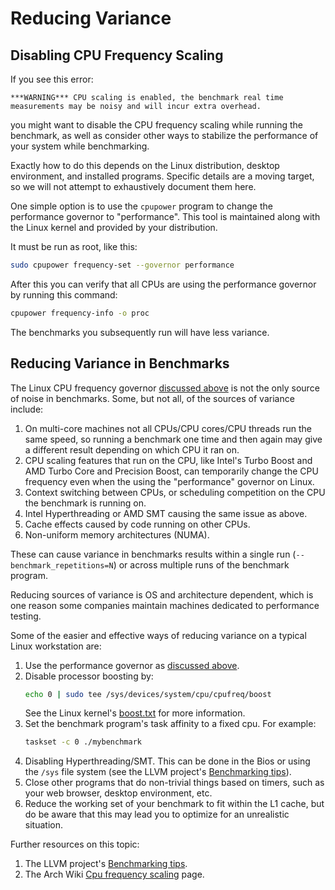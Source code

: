 # Reducing Variance

<a name="disabling-cpu-frequency-scaling" />

## Disabling CPU Frequency Scaling

If you see this error:

```
***WARNING*** CPU scaling is enabled, the benchmark real time measurements may be noisy and will incur extra overhead.
```

you might want to disable the CPU frequency scaling while running the
benchmark, as well as consider other ways to stabilize the performance of
your system while benchmarking.

Exactly how to do this depends on the Linux distribution,
desktop environment, and installed programs.  Specific details are a moving
target, so we will not attempt to exhaustively document them here.

One simple option is to use the `cpupower` program to change the
performance governor to "performance".  This tool is maintained along with
the Linux kernel and provided by your distribution.

It must be run as root, like this:

```bash
sudo cpupower frequency-set --governor performance
```

After this you can verify that all CPUs are using the performance governor
by running this command:

```bash
cpupower frequency-info -o proc
```

The benchmarks you subsequently run will have less variance.

<a name="reducing-variance" />

## Reducing Variance in Benchmarks

The Linux CPU frequency governor [discussed
above](user_guide#disabling-cpu-frequency-scaling) is not the only source
of noise in benchmarks.  Some, but not all, of the sources of variance
include:

1. On multi-core machines not all CPUs/CPU cores/CPU threads run the same
   speed, so running a benchmark one time and then again may give a
   different result depending on which CPU it ran on.
2. CPU scaling features that run on the CPU, like Intel's Turbo Boost and
   AMD Turbo Core and Precision Boost, can temporarily change the CPU
   frequency even when the using the "performance" governor on Linux.
3. Context switching between CPUs, or scheduling competition on the CPU the
   benchmark is running on.
4. Intel Hyperthreading or AMD SMT causing the same issue as above.
5. Cache effects caused by code running on other CPUs.
6. Non-uniform memory architectures (NUMA).

These can cause variance in benchmarks results within a single run
(`--benchmark_repetitions=N`) or across multiple runs of the benchmark
program.

Reducing sources of variance is OS and architecture dependent, which is one
reason some companies maintain machines dedicated to performance testing.

Some of the easier and effective ways of reducing variance on a typical
Linux workstation are:

1. Use the performance governor as [discussed
above](user_guide#disabling-cpu-frequency-scaling).
1. Disable processor boosting by:
   ```sh
   echo 0 | sudo tee /sys/devices/system/cpu/cpufreq/boost
   ```
   See the Linux kernel's
   [boost.txt](https://www.kernel.org/doc/Documentation/cpu-freq/boost.txt)
   for more information.
2. Set the benchmark program's task affinity to a fixed cpu.  For example:
   ```sh
   taskset -c 0 ./mybenchmark
   ```
3. Disabling Hyperthreading/SMT.  This can be done in the Bios or using the
   `/sys` file system (see the LLVM project's [Benchmarking
   tips](https://llvm.org/docs/Benchmarking.html)).
4. Close other programs that do non-trivial things based on timers, such as
   your web browser, desktop environment, etc.
5. Reduce the working set of your benchmark to fit within the L1 cache, but
   do be aware that this may lead you to optimize for an unrealistic
   situation.

Further resources on this topic:

1. The LLVM project's [Benchmarking
   tips](https://llvm.org/docs/Benchmarking.html).
1. The Arch Wiki [Cpu frequency
scaling](https://wiki.archlinux.org/title/CPU_frequency_scaling) page.
